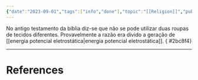 ```yaml
---
{"date":"2023-09-01","tags":["info","done"],"topic":"[[Religion]]","publish":true,"PassFrontmatter":true}
---
```


No antigo testamento da bíblia diz-se que não se pode utilizar duas roupas de tecidos diferentes. Provavelmente a razão era divido a geração de [[energia potencial eletrostática\|energia potencial eletrostática]].
{ #2bc8f4}


---
# References
>
